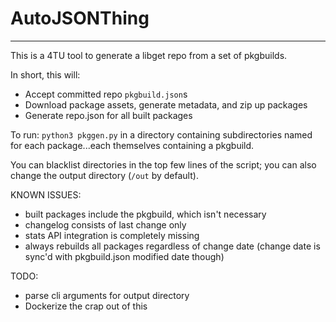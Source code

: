 # AutoJSONThing
---

This is a 4TU tool to generate a libget repo from a set of pkgbuilds.

In short, this will:
- Accept committed repo `pkgbuild.json`s
- Download package assets, generate metadata, and zip up packages
- Generate repo.json for all built packages

To run: `python3 pkggen.py` in a directory containing subdirectories named for each package...each themselves containing a pkgbuild.

You can blacklist directories in the top few lines of the script; you can also change the output directory (`/out` by default).

KNOWN ISSUES:
- built packages include the pkgbuild, which isn't necessary
- changelog consists of last change only
- stats API integration is completely missing
- always rebuilds all packages regardless of change date (change date is sync'd with pkgbuild.json modified date though)

TODO:
- parse cli arguments for output directory
- Dockerize the crap out of this
